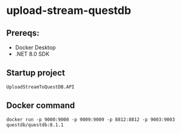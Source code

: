# upload-stream-questdb
## Prereqs:
- Docker Desktop
- .NET 8.0 SDK
## Startup project
```
UploadStreamToQuestDB.API
```
## Docker command
```
docker run -p 9000:9000 -p 9009:9009 -p 8812:8812 -p 9003:9003 questdb/questdb:8.1.1
```
